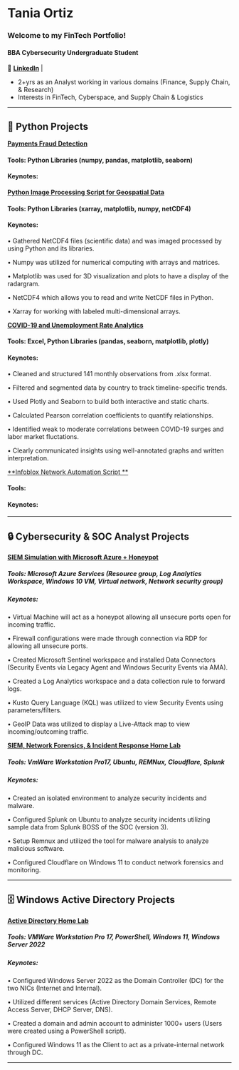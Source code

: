 # Tania Ortiz
### Welcome to my FinTech Portfolio!

#### BBA Cybersecurity Undergraduate Student
🔗 [**LinkedIn**](https://www.linkedin.com/in/tania-ortiz1) |

- 2+yrs as an Analyst working in various domains (Finance, Supply Chain, & Research)
- Interests in FinTech, Cyberspace, and Supply Chain & Logistics
  
______________________________________________________________________________________________

## 🐍 Python Projects 

[**Payments Fraud Detection**](https://github.com/taniaortiz0/Payments_Fraud_Detection)

#### Tools: Python Libraries (numpy, pandas, matplotlib, seaborn)

#### Keynotes: 



[**Python Image Processing Script for Geospatial Data**](https://github.com/taniaortiz0/PyScript-Image-Processing-GeoData)

#### Tools: Python Libraries (xarray, matplotlib, numpy, netCDF4)

#### Keynotes:

•	Gathered NetCDF4 files (scientific data) and was imaged processed by using Python and its libraries. 

•	Numpy was utilized for numerical computing with arrays and matrices.

•	Matplotlib was used for 3D visualization and plots to have a display of the radargram. 

•	NetCDF4 which allows you to read and write NetCDF files in Python.

•	Xarray for working with labeled multi-dimensional arrays.

[**COVID-19 and Unemployment Rate Analytics**](https://github.com/taniaortiz0/COVID-19-UER-Analytics)

#### Tools: Excel, Python Libraries (pandas, seaborn, matplotlib, plotly)

#### Keynotes:

• Cleaned and structured 141 monthly observations from .xlsx format.

• Filtered and segmented data by country to track timeline-specific trends.

• Used Plotly and Seaborn to build both interactive and static charts.

• Calculated Pearson correlation coefficients to quantify relationships.

• Identified weak to moderate correlations between COVID-19 surges and labor market fluctations.

• Clearly communicated insights using well-annotated graphs and written interpretation.

[**Infoblox Network Automation Script **](https://github.com/taniaortiz0/Infoblox-NetAuto-Script)

#### Tools:

#### Keynotes: 

_________________________________________________________________________________________


## 🔒 Cybersecurity & SOC Analyst Projects

 [**SIEM Simulation with Microsoft Azure + Honeypot**](https://github.com/taniaortiz0/SIEM-Simulation-with-Microsoft-Azure)

##### Tools: Microsoft Azure Services (Resource group, Log Analytics Workspace, Windows 10 VM, Virtual network, Network security group)

##### Keynotes:

•	Virtual Machine will act as a honeypot allowing all unsecure ports open for incoming traffic.

•	Firewall configurations were made through connection via RDP for allowing all unsecure ports.

•	Created Microsoft Sentinel workspace and installed Data Connectors (Security Events via Legacy Agent and Windows Security Events via AMA).

•	Created a Log Analytics workspace and a data collection rule to forward logs.

•	Kusto Query Language (KQL) was utilized to view Security Events using parameters/filters.

•	GeoIP Data was utilized to display a Live-Attack map to view incoming/outcoming traffic.


[**SIEM, Network Forensics, & Incident Response Home Lab**](https://github.com/taniaortiz0/SIEM-NF-IR-Home-Lab)

##### Tools: VmWare Workstation Pro17, Ubuntu, REMNux, Cloudflare, Splunk

##### Keynotes: 

• Created an isolated environment to analyze security incidents and malware.

• Configured Splunk on Ubuntu to analyze security incidents utilizing sample data from Splunk BOSS of the SOC (version 3).

• Setup Remnux and utilized the tool for malware analysis to analyze malicious software.

• Configured Cloudflare on Windows 11 to conduct network forensics and monitoring.

_______________________________________________________________________________________________

## 🗄️ Windows Active Directory Projects

[**Active Directory Home Lab**](https://github.com/taniaortiz0/Active-Directory-Home-Lab)

##### Tools: VMWare Workstation Pro 17, PowerShell, Windows 11, Windows Server 2022

##### Keynotes:

•	Configured Windows Server 2022 as the Domain Controller (DC) for the two NICs (Internet and Internal). 

•	Utilized different services (Active Directory Domain Services, Remote Access Server, DHCP Server, DNS). 

•	Created a domain and admin account to administer 1000+ users (Users were created using a PowerShell script).

•	Configured Windows 11 as the Client to act as a private-internal network through DC.
  
_______________________________________________________________________________________________



